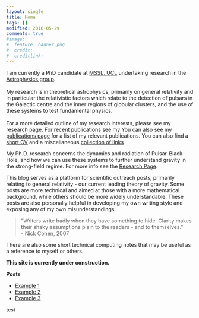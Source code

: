 ```yaml
---
layout: single
title: Home
tags: []
modified: 2016-05-29
comments: true
#image:
#  feature: banner.png
#  credit:
#  creditlink:
---
```


I am currently a PhD candidate at [MSSL, UCL](http://www.ucl.ac.uk/mssl) undertaking research in the [Astrophysics group](http://www.ucl.ac.uk/mssl/astro). <br> <br>
My research is in theoretical astrophysics, primarily on general relativity and in particular the relativistic factors which relate to the detection of pulsars in the Galactic centre and the inner regions of globular clusters, and the use of these systems to test fundamental physics. <br> <br>
For a more detailed outline of my research interests, please see my [research page](http://tomkimpson.com/research/). For recent publications see my You can also see my [publications page](http://tomkimpson.com/pubs/) for a list of my relevant publications. You can also find a [short CV](http://tomkimpson.com/about/) and a miscellaneous [collection of links](http://tomkimpson.com/links/)

My Ph.D. research concerns the dynamics and radiation of  Pulsar-Black Hole, and how we can use these systems to further understand gravity in the strong-field regime. For more info see the [Research Page](http://tomkimpson.com/research/).

This blog serves as a platform for scientific outreach posts, primarily relating to general relativity - our current leading theory of gravity. Some posts are more technical and aimed at those with a more mathematical background, while others should be more widely understandable. These posts are also personally helpful in developing my own writing style and exposing any of my own misunderstandings.

> "Writers write badly when they have something to hide. Clarity makes their shaky assumptions plain to the readers - and to themselves." <br> - Nick Cohen, 2007

There are also some short technical computing notes that may be useful as a reference to myself or others.



**This site is currently under construction.**


**Posts**

* [Example 1](http://www.ucl.ac.uk/mssl)
* [Example 2](http://www.ucl.ac.uk/mssl)
* [Example 3](http://www.ucl.ac.uk/mssl)

test
